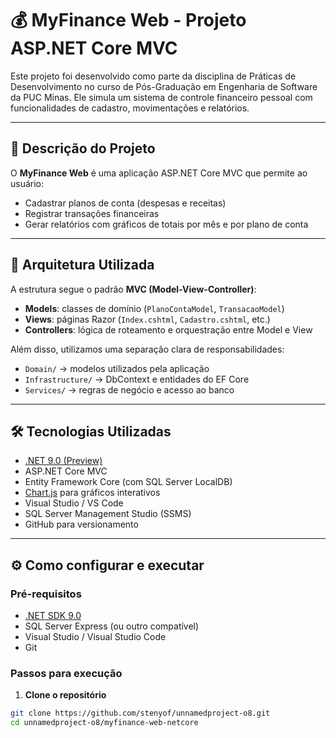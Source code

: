 # 💰 MyFinance Web - Projeto ASP.NET Core MVC

Este projeto foi desenvolvido como parte da disciplina de Práticas de Desenvolvimento no curso de Pós-Graduação em Engenharia de Software da PUC Minas. Ele simula um sistema de controle financeiro pessoal com funcionalidades de cadastro, movimentações e relatórios.

---

## 📌 Descrição do Projeto

O **MyFinance Web** é uma aplicação ASP.NET Core MVC que permite ao usuário:

- Cadastrar planos de conta (despesas e receitas)
- Registrar transações financeiras
- Gerar relatórios com gráficos de totais por mês e por plano de conta

---

## 🧱 Arquitetura Utilizada

A estrutura segue o padrão **MVC (Model-View-Controller)**:

- **Models**: classes de domínio (`PlanoContaModel`, `TransacaoModel`)
- **Views**: páginas Razor (`Index.cshtml`, `Cadastro.cshtml`, etc.)
- **Controllers**: lógica de roteamento e orquestração entre Model e View

Além disso, utilizamos uma separação clara de responsabilidades:

- `Domain/` → modelos utilizados pela aplicação
- `Infrastructure/` → DbContext e entidades do EF Core
- `Services/` → regras de negócio e acesso ao banco

---

## 🛠️ Tecnologias Utilizadas

- [.NET 9.0 (Preview)](https://learn.microsoft.com/en-us/dotnet/core/whats-new/dotnet-9)
- ASP.NET Core MVC
- Entity Framework Core (com SQL Server LocalDB)
- [Chart.js](https://www.chartjs.org/) para gráficos interativos
- Visual Studio / VS Code
- SQL Server Management Studio (SSMS)
- GitHub para versionamento

---

## ⚙️ Como configurar e executar

### Pré-requisitos

- [.NET SDK 9.0](https://dotnet.microsoft.com/en-us/download/dotnet/9.0)
- SQL Server Express (ou outro compatível)
- Visual Studio / Visual Studio Code
- Git

### Passos para execução

1. **Clone o repositório**

```bash
git clone https://github.com/stenyof/unnamedproject-o8.git
cd unnamedproject-o8/myfinance-web-netcore
